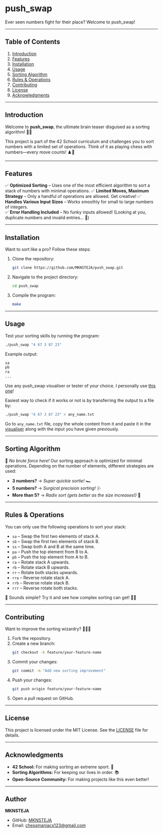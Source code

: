 # push_swap

Ever seen numbers fight for their place? Welcome to push_swap!

---

## Table of Contents

1. [Introduction](#introduction)
2. [Features](#features)
3. [Installation](#installation)
4. [Usage](#usage)
5. [Sorting Algorithm](#sorting-algorithm)
6. [Rules & Operations](#rules--operations)
7. [Contributing](#contributing)
8. [License](#license)
9. [Acknowledgments](#acknowledgments)

---

## Introduction

Welcome to **push_swap**, the ultimate brain teaser disguised as a sorting algorithm! 🧠✨

This project is part of the 42 School curriculum and challenges you to sort numbers with a limited set of operations. Think of it as playing chess with numbers—every move counts! ♟️🔢

---

## Features

✅ **Optimized Sorting** – Uses one of the most efficient algorithm to sort a stack of numbers with minimal operations. 
✅ **Limited Moves, Maximum Strategy** – Only a handful of operations are allowed. Get creative! 
✅ **Handles Various Input Sizes** – Works smoothly for small to large numbers of integers.  
✅ **Error Handling Included** – No funky inputs allowed! (Looking at you, duplicate numbers and invalid entries... 👀)  

---

## Installation

Want to sort like a pro? Follow these steps:

1. Clone the repository:
   ```sh
   git clone https://github.com/MKNSTEJA/push_swap.git
   ```

2. Navigate to the project directory:
   ```sh
   cd push_swap
   ```

3. Compile the program:
   ```sh
   make
   ```

---

## Usage

Test your sorting skills by running the program:

```sh
./push_swap "4 67 3 87 23"
```

Example output:
```sh
sa
pb
ra
...
```

Use any push_swap visualiser or tester of your choice. I personally use [this one](https://codepen.io/ahkoh/full/bGWxmVz)!

Easiest way to check if it works or not is by transferring the output to a file by:
```sh
./push_swap "4 67 3 87 23" > any_name.txt
```
Go to `any_name.txt` file, copy the whole content from it and paste it in the [visualiser](https://codepen.io/ahkoh/full/bGWxmVz) along with the input you have given previously.

---

## Sorting Algorithm

🤖 *No brute force here!* Our sorting approach is optimized for minimal operations. Depending on the number of elements, different strategies are used:

- **3 numbers?** -> *Super quickie sortie!* 🏎️
- **5 numbers?** -> *Surgical precision sorting!* 🩺
- **More than 5?** -> *Radix sort (gets better as the size increases!)* 🔮

---

## Rules & Operations

You can only use the following operations to sort your stack:

- `sa` – Swap the first two elements of stack A.
- `sb` – Swap the first two elements of stack B.
- `ss` – Swap both A and B at the same time.
- `pa` – Push the top element from B to A.
- `pb` – Push the top element from A to B.
- `ra` – Rotate stack A upwards.
- `rb` – Rotate stack B upwards.
- `rr` – Rotate both stacks upwards.
- `rra` – Reverse rotate stack A.
- `rrb` – Reverse rotate stack B.
- `rrr` – Reverse rotate both stacks.

🧐 Sounds simple? Try it and see how complex sorting can get! 🤹‍♂️

---

## Contributing

Want to improve the sorting wizardry? 🧙‍♂️✨

1. Fork the repository.
2. Create a new branch:
   ```sh
   git checkout -b feature/your-feature-name
   ```
3. Commit your changes:
   ```sh
   git commit -m "Add new sorting improvement"
   ```
4. Push your changes:
   ```sh
   git push origin feature/your-feature-name
   ```
5. Open a pull request on GitHub.

---

## License

This project is licensed under the MIT License. See the [LICENSE](LICENSE) file for details.

---

## Acknowledgments

- **42 School:** For making sorting an extreme sport. 🏅
- **Sorting Algorithms:** For keeping our lives in order. 📚
- **Open-Source Community:** For making projects like this even better!

---

## Author

**MKNSTEJA**

- GitHub: [MKNSTEJA](https://github.com/MKNSTEJA)
- Email: chessmaniacs123@gmail.com

